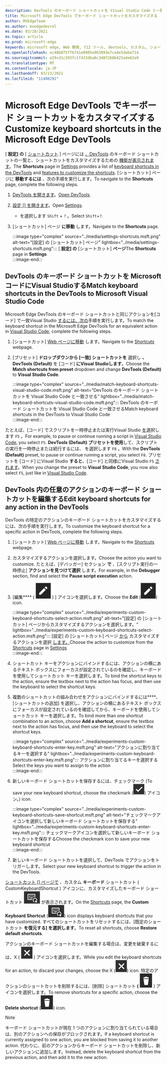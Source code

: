```yaml
---
description: DevTools のキーボード ショートカットを Visual Studio Code と一致させる
title: Microsoft Edge DevTools でキーボード ショートカットをカスタマイズする
author: MSEdgeTeam
ms.author: msedgedevrel
ms.date: 03/10/2021
ms.topic: article
ms.prod: microsoft-edge
keywords: microsoft edge, Web 開発, f12 ツール, devtools, カスタム, ショートカット, キーボード, ビジュアル スタジオ コード
ms.openlocfilehash: ec48b075ff6741e0905e963993e7ca4e5dabe714
ms.sourcegitcommit: e29cd1c393fc1f433dba8c3d8f260b425ade63a9
ms.translationtype: MT
ms.contentlocale: ja-JP
ms.lasthandoff: 03/13/2021
ms.locfileid: "11408292"
---
```

# <a name="customize-keyboard-shortcuts-in-the-microsoft-edge-devtools"></a><span data-ttu-id="5add2-104">Microsoft Edge DevTools でキーボード ショートカットをカスタマイズする</span><span class="sxs-lookup"><span data-stu-id="5add2-104">Customize keyboard shortcuts in the Microsoft Edge DevTools</span></span>  

<span data-ttu-id="5add2-105">[ **設定] の** [ [ショートカット][DevToolsCustomizeSettings] ] ページには [、DevTools][DevToolsShortcuts] のキーボード ショートカットの一覧と、ショートカットをカスタマイズするための [機能が表示されます](#match-keyboard-shortcuts-in-the-devtools-to-microsoft-visual-studio-code)。</span><span class="sxs-lookup"><span data-stu-id="5add2-105">The **Shortcuts** page in [Settings][DevToolsCustomizeSettings] provides a list of [keyboard shortcuts in the DevTools][DevToolsShortcuts] and [features to customize the shortcuts](#match-keyboard-shortcuts-in-the-devtools-to-microsoft-visual-studio-code).</span></span>  <span data-ttu-id="5add2-106">[ショートカット] ページに **移動するには** 、次の手順を実行します。</span><span class="sxs-lookup"><span data-stu-id="5add2-106">To navigate to the **Shortcuts** page, complete the following steps.</span></span>  

1.  <span data-ttu-id="5add2-107">[DevTools を開きます][DevtoolsOpenMain]。</span><span class="sxs-lookup"><span data-stu-id="5add2-107">[Open DevTools][DevtoolsOpenMain].</span></span>  
1.  <span data-ttu-id="5add2-108">[設定 [] を開きます][DevToolsCustomizeSettings]。</span><span class="sxs-lookup"><span data-stu-id="5add2-108">Open [Settings][DevToolsCustomizeSettings].</span></span>
    *   <span data-ttu-id="5add2-109">を選択します `Shift` + `?` 。</span><span class="sxs-lookup"><span data-stu-id="5add2-109">Select `Shift`+`?`.</span></span>  
1.  <span data-ttu-id="5add2-110">[ショートカット] ページ **に移動** します。</span><span class="sxs-lookup"><span data-stu-id="5add2-110">Navigate to the **Shortcuts** page.</span></span>  
    
    :::image type="complex" source="../media/settings-shortcuts.msft.png" alt-text="[設定] の [ショートカット] ページ" lightbox="../media/settings-shortcuts.msft.png":::
       <span data-ttu-id="5add2-112">[ **設定] の** [ショートカット] **ページ**</span><span class="sxs-lookup"><span data-stu-id="5add2-112">The **Shortcuts** page in **Settings**</span></span>  
    :::image-end:::  
    
## <a name="match-keyboard-shortcuts-in-the-devtools-to-microsoft-visual-studio-code"></a><span data-ttu-id="5add2-113">DevTools のキーボード ショートカットを Microsoft コードにVisual Studioする</span><span class="sxs-lookup"><span data-stu-id="5add2-113">Match keyboard shortcuts in the DevTools to Microsoft Visual Studio Code</span></span>  

<span data-ttu-id="5add2-114">Microsoft Edge DevTools のキーボード ショートカットと同じアクションを[コード] で一致Visual Studio [するには、次の][VisualStudioCode]手順を実行します。</span><span class="sxs-lookup"><span data-stu-id="5add2-114">To match the keyboard shortcut in the Microsoft Edge DevTools for an equivalent action in [Visual Studio Code][VisualStudioCode], complete the following steps.</span></span>  

1.  <span data-ttu-id="5add2-115">[ショートカット] [Web ページに移動](#customize-keyboard-shortcuts-in-the-microsoft-edge-devtools) します。</span><span class="sxs-lookup"><span data-stu-id="5add2-115">Navigate to the [Shortcuts](#customize-keyboard-shortcuts-in-the-microsoft-edge-devtools) webpage.</span></span>  
1.  <span data-ttu-id="5add2-116">[プリセット] **ドロップダウンから [一致] ショートカットを** 選択し **、DevTools (Default)** を [コード] **にVisual Studioします**。</span><span class="sxs-lookup"><span data-stu-id="5add2-116">Choose the **Match shortcuts from preset** dropdown and change **DevTools (Default)** to **Visual Studio Code**.</span></span>  
    
    :::image type="complex" source="../media/match-keyboard-shortcuts-visual-studio-code.msft.png" alt-text="DevTools のキーボード ショートカットを Visual Studio Code と一致させる" lightbox="../media/match-keyboard-shortcuts-visual-studio-code.msft.png":::
       <span data-ttu-id="5add2-118">DevTools のキーボード ショートカットを Visual Studio Code と一致させる</span><span class="sxs-lookup"><span data-stu-id="5add2-118">Match keyboard shortcuts in the DevTools to Visual Studio Code</span></span>  
    :::image-end:::  
    
<span data-ttu-id="5add2-119">たとえば、[コード] でスクリプトを一時停止または実行Visual Studio [を][VisualStudioCodeShortcutsKeyboardWindows]選択します `F5` 。</span><span class="sxs-lookup"><span data-stu-id="5add2-119">For example, to pause or continue running a script in [Visual Studio Code][VisualStudioCodeShortcutsKeyboardWindows], you select `F5`.</span></span>  <span data-ttu-id="5add2-120">**DevTools (Default) プリセットを使用**して、スクリプトの実行を一時停止または続行するには、 を選択します `F8` 。</span><span class="sxs-lookup"><span data-stu-id="5add2-120">With the **DevTools (Default)** preset, to pause or continue running a script, you select `F8`.</span></span>  <span data-ttu-id="5add2-121">プリセットを [コード] にVisual Studio **すると**、[コード] と同様にVisual Studio `F5` [されます][VisualStudioCodeShortcutsKeyboardWindows]。</span><span class="sxs-lookup"><span data-stu-id="5add2-121">When you change the preset to **Visual Studio Code**, you now also select `F5`, just like in [Visual Studio Code][VisualStudioCodeShortcutsKeyboardWindows].</span></span>  

## <a name="edit-keyboard-shortcuts-for-any-action-in-the-devtools"></a><span data-ttu-id="5add2-122">DevTools 内の任意のアクションのキーボード ショートカットを編集する</span><span class="sxs-lookup"><span data-stu-id="5add2-122">Edit keyboard shortcuts for any action in the DevTools</span></span>  

<span data-ttu-id="5add2-123">DevTools の特定のアクションのキーボード ショートカットをカスタマイズするには、次の手順を実行します。</span><span class="sxs-lookup"><span data-stu-id="5add2-123">To customize the keyboard shortcut for a specific action in DevTools, complete the following steps.</span></span>  

1.  <span data-ttu-id="5add2-124">[ショートカット] [Web ページに移動](#customize-keyboard-shortcuts-in-the-microsoft-edge-devtools) します。</span><span class="sxs-lookup"><span data-stu-id="5add2-124">Navigate to the [Shortcuts](#customize-keyboard-shortcuts-in-the-microsoft-edge-devtools) webpage.</span></span>  
1.  <span data-ttu-id="5add2-125">カスタマイズするアクションを選択します。</span><span class="sxs-lookup"><span data-stu-id="5add2-125">Choose the action you want to customize.</span></span>  <span data-ttu-id="5add2-126">たとえば、[デバッガー] セクション **で** 、[スクリプト実行の一時停止] **アクションを見つけて選択** します。</span><span class="sxs-lookup"><span data-stu-id="5add2-126">For example, in the **Debugger** section, find and select the **Pause script execution** action.</span></span>  
1.  <span data-ttu-id="5add2-127">[編集\*\*\*\* \( ![ EditKeyboardShortcut ](../media/edit-keyboard-shortcut-icon.msft.png) \) ] アイコンを選択します。</span><span class="sxs-lookup"><span data-stu-id="5add2-127">Choose the **Edit** \(![EditKeyboardShortcut](../media/edit-keyboard-shortcut-icon.msft.png)\) icon.</span></span>  
    
    :::image type="complex" source="../media/experiments-custom-keyboard-shortcuts-select-action.msft.png" alt-text="[設定] の [ショートカット] ページからカスタマイズするアクションを選択します。" lightbox="../media/experiments-custom-keyboard-shortcuts-select-action.msft.png":::
       <span data-ttu-id="5add2-129">[設定] の [ショートカット] ページ [から](#customize-keyboard-shortcuts-in-the-microsoft-edge-devtools) カスタマイズするアクションを選択 [します。][DevToolsCustomizeSettings]</span><span class="sxs-lookup"><span data-stu-id="5add2-129">Choose the action to customize from the [Shortcuts](#customize-keyboard-shortcuts-in-the-microsoft-edge-devtools) page in [Settings][DevToolsCustomizeSettings]</span></span>  
    :::image-end:::  
    
1.  <span data-ttu-id="5add2-130">ショートカット キーをアクションにバインドするには、アクションの横にあるテキスト ボックスにフォーカスが設定されているのを確認し、キーボードを使用してショートカット キーを選択します。</span><span class="sxs-lookup"><span data-stu-id="5add2-130">To bind the shortcut keys to the action, ensure the textbox next to the action has focus, and then use the keyboard to select the shortcut keys.</span></span>  
1.  <span data-ttu-id="5add2-131">複数のショートカットの組み合わせをアクションにバインドするには\*\*\*\*、[ショートカットの追加] を選択し、アクションの横にあるテキスト ボックスにフォーカスが設定されているのを確認してから、キーボードを使用してショートカット キーを選択します。</span><span class="sxs-lookup"><span data-stu-id="5add2-131">To bind more than one shortcut combination to an action, choose **Add a shortcut**, ensure the textbox next to the action has focus, and then use the keyboard to select the shortcut keys.</span></span>  
    
    :::image type="complex" source="../media/experiments-custom-keyboard-shortcuts-enter-key.msft.png" alt-text="アクションに割り当てるキーを選択する" lightbox="../media/experiments-custom-keyboard-shortcuts-enter-key.msft.png":::
       <span data-ttu-id="5add2-133">アクションに割り当てるキーを選択する</span><span class="sxs-lookup"><span data-stu-id="5add2-133">Select the keys you want to assign to the action</span></span>  
    :::image-end:::  
    
1.  <span data-ttu-id="5add2-134">新しいキーボード ショートカットを保存するには、チェックマーク \(</span><span class="sxs-lookup"><span data-stu-id="5add2-134">To save your new keyboard shortcut, choose the checkmark \(</span></span>![CheckmarkKeyboardShortcut](../media/checkmark-keyboard-shortcut-icon.msft.png)<span data-ttu-id="5add2-136">\) アイコン。</span><span class="sxs-lookup"><span data-stu-id="5add2-136">\) icon.</span></span>
    
    :::image type="complex" source="../media/experiments-custom-keyboard-shortcuts-save-shortcut.msft.png" alt-text="チェックマークアイコンを選択して新しいキーボード ショートカットを保存する" lightbox="../media/experiments-custom-keyboard-shortcuts-enter-key.msft.png":::
       <span data-ttu-id="5add2-138">チェックマークアイコンを選択して新しいキーボード ショートカットを保存する</span><span class="sxs-lookup"><span data-stu-id="5add2-138">Choose the checkmark icon to save your new keyboard shortcut</span></span>  
    :::image-end:::  
    
1.  <span data-ttu-id="5add2-139">新しいキーボード ショートカットを選択して、DevTools でアクションをトリガーします。</span><span class="sxs-lookup"><span data-stu-id="5add2-139">Select your new keyboard shortcut to trigger the action in the DevTools.</span></span>  
    
<span data-ttu-id="5add2-140">[ショートカット [] ページで](#customize-keyboard-shortcuts-in-the-microsoft-edge-devtools) 、カスタム **キーボード** ショートカット \( CustomKeyboardShortcut \) アイコンに、カスタマイズしたキーボード ショートカット ![ ](../media/custom-keyboard-shortcut-icon.msft.png) が表示されます。</span><span class="sxs-lookup"><span data-stu-id="5add2-140">On the [Shortcuts](#customize-keyboard-shortcuts-in-the-microsoft-edge-devtools) page, the **Custom Keyboard Shortcut** \(![CustomKeyboardShortcut](../media/custom-keyboard-shortcut-icon.msft.png)\) icon displays keyboard shortcuts that you have customized.</span></span>  <span data-ttu-id="5add2-141">すべてのショートカットをリセットするには、[既定のショートカット **を復元する] を選択します**。</span><span class="sxs-lookup"><span data-stu-id="5add2-141">To reset all shortcuts, choose **Restore default shortcuts**.</span></span>  

<span data-ttu-id="5add2-142">アクションのキーボード ショートカットを編集する場合は、変更を破棄するには、X \( ![ XKeyboardShortcut ](../media/discard-changes-keyboard-shortcut-icon.msft.png) \) アイコンを選択します。</span><span class="sxs-lookup"><span data-stu-id="5add2-142">While you edit the keyboard shortcuts for an action, to discard your changes, choose the X \(![XKeyboardShortcut](../media/discard-changes-keyboard-shortcut-icon.msft.png)\) icon.</span></span>  <span data-ttu-id="5add2-143">特定のアクションのショートカットを削除するには、[削除] ショートカット **\(** ![ DeleteKeyboardShortcut ](../media/delete-keyboard-shortcut-icon.msft.png) \) アイコンを選択します。</span><span class="sxs-lookup"><span data-stu-id="5add2-143">To remove shortcuts for a specific action, choose the **Delete shortcut** \(![DeleteKeyboardShortcut](../media/delete-keyboard-shortcut-icon.msft.png)\) icon.</span></span>  

> [!NOTE]
> <span data-ttu-id="5add2-144">キーボード ショートカットが現在 1 つのアクションに割り当てられている場合は、別のアクションへの保存がブロックされます。</span><span class="sxs-lookup"><span data-stu-id="5add2-144">If a keyboard shortcut is currently assigned to one action, you are blocked from saving it to another action.</span></span>  <span data-ttu-id="5add2-145">代わりに、前のアクションからキーボード ショートカットを削除し、新しいアクションに追加します。</span><span class="sxs-lookup"><span data-stu-id="5add2-145">Instead, delete the keyboard shortcut from the previous action, and then add it to the new action.</span></span>  

<!-- links -->  

[DevToolsCustomizeSettings]: ./index.md#settings "設定 - Microsoft Edge DevTools をカスタマイズする | Microsoft Docs"  
[DevtoolsOpenMain]: ../open/index.md "Microsoft Edge DevTools を開く | Microsoft Docs"  
[DevToolsShortcuts]: ../shortcuts/index.md "Microsoft Edge DevTools キーボード ショートカット |Microsoft Docs"  

[VisualStudioCode]: https://code.visualstudio.com "Microsoft Visual Studio コード"  
[VisualStudioCodeShortcutsKeyboardWindows]: https://code.visualstudio.com/shortcuts/keyboard-shortcuts-windows.pdf "Visual Studio コード Windows キーボード ショートカット|Microsoft Visual Studio コード"  
